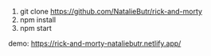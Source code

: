 1. git clone https://github.com/NatalieButr/rick-and-morty
2. npm install
3. npm start



demo: https://rick-and-morty-nataliebutr.netlify.app/
